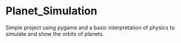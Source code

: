 # Planet_Simulation
Simple project using pygame and a basic interpretation of physics to simulate and show the orbits of planets.
